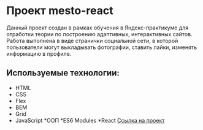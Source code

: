 # Проект mesto-react

Данный проект создан в рамках обучения в Яндекс-практикуме для отработки теории по построению адаптивных, интерактивных сайтов. Работа выполнена в виде странички социальной сети, в которой пользователи могут выкладывать фотографии, ставить лайки, изменять информацию в профиле.
## **Используемые технологии:**
* HTML
* CSS
* Flex
* BEM
* Grid
* JavaScript
*ООП 
*ES6 Modules
*React
[Ссылка на проект](https://oksana-bykova.github.io/mesto/)